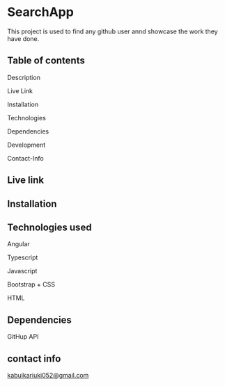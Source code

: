# SearchApp

This project is used to find any github user annd showcase the work they have done.

## Table of contents

Description

Live Link

Installation

Technologies

Dependencies

Development

Contact-Info


## Live link



## Installation



## Technologies used

Angular

Typescript

Javascript

Bootstrap + CSS

HTML


## Dependencies

GitHup API



## contact info

kabuikariuki052@gmail.com

